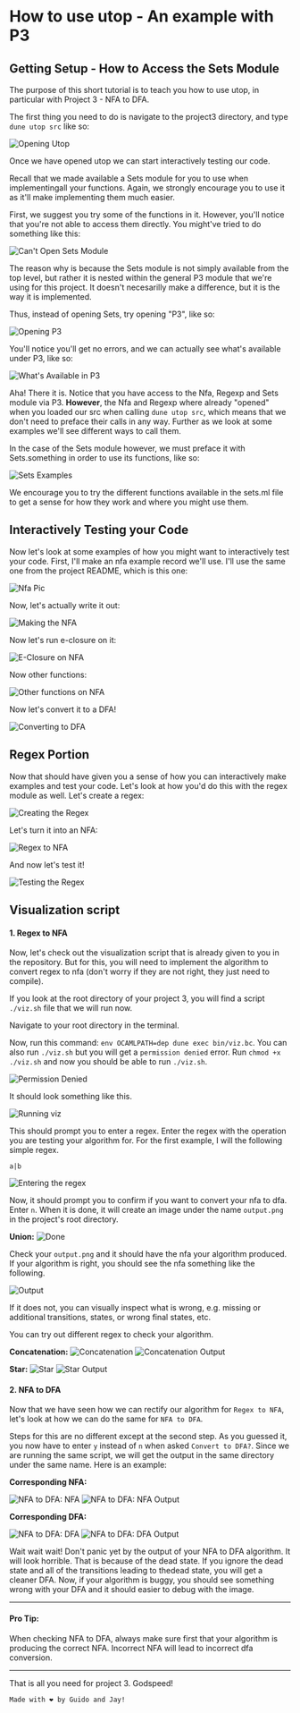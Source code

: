 # How to use utop - An example with P3

## Getting Setup - How to Access the Sets Module

The purpose of this short tutorial is to teach you how to use utop, 
in particular with Project 3 - NFA to DFA.

The first thing you need to do is navigate to the project3 directory, and type ```dune utop src``` like so:

![Opening Utop](img/dune_utop_src.png)

Once we have opened utop we can start interactively testing our code.

Recall that we made available a Sets module for you to use when implementingall your functions. Again, we strongly encourage you to use it as it'll make implementing them much easier.

First, we suggest you try some of the functions in it. However, you'll notice that you're not able to access them directly. You might've tried to do something like this:

![Can't Open Sets Module](img/cant_open_sets.png)

The reason why is because the Sets module is not simply available from the top level, but rather it is nested within the general P3 module that we're using for this project. It doesn't necesarilly make a difference, but it is the way it is implemented.

Thus, instead of opening Sets, try opening "P3", like so:

![Opening P3](img/open_p3.png)

You'll notice you'll get no errors, and we can actually see what's available under P3, like so:

![What's Available in P3](img/whats_available_p3.png)

Aha! There it is. Notice that you have access to the Nfa, Regexp and Sets module via P3. **However**, the Nfa and Regexp where already "opened" when you loaded our src when calling ```dune utop src```, which means that we don't need to preface their calls in any way. Further as we look at some examples we'll see different ways to call them.

In the case of the Sets module however, we must preface it with Sets.something in order to use its functions, like so:

![Sets Examples](img/sets_example.png)

We encourage you to try the different functions available in the sets.ml file to get a sense for how they work and where you might use them.

## Interactively Testing your Code

Now let's look at some examples of how you might want to interactively test your code. First, I'll make an nfa example record we'll use. I'll use the same one from the project README, which is this one:

![Nfa Pic](img/nfa_drawn.png)

Now, let's actually write it out:

![Making the NFA](img/making_the_nfa.png)

Now let's run e-closure on it:

![E-Closure on NFA](img/eclosure_example.png)

Now other functions:

![Other functions on NFA](img/new_stuff_examples.png)

Now let's convert it to a DFA!

![Converting to DFA](img/converting_to_dfa.png)

## Regex Portion

Now that should have given you a sense of how you can interactively make examples and test your code. Let's look at how you'd do this with the regex module as well. Let's create a regex:

![Creating the Regex](img/creating_regex.png)

Let's turn it into an NFA:

![Regex to NFA](img/regex_to_nfa.png)

And now let's test it!

![Testing the Regex](img/testing_regex.png)


## Visualization script

#### 1. Regex to NFA

Now, let's check out the visualization script that is already given to you in the repository. But for this, you will need to implement the algorithm to convert regex to nfa (don't worry if they are not right, they just need to compile).

If you look at the root directory of your project 3, you will find a script `./viz.sh` file that we will run now. 

Navigate to your root directory in the terminal.

Now, run this command: `env OCAMLPATH=dep dune exec bin/viz.bc`. You can also run `./viz.sh` but you will get a `permission denied` error. Run `chmod +x ./viz.sh` and now you should be able to run `./viz.sh`.

![Permission Denied](img/perm-denied.png)

It should look something like this.

![Running viz](img/run_viz.png)

This should prompt you to enter a regex. Enter the regex with the operation you are testing your algorithm for. For the first example, I will the following simple regex.

`a|b`

![Entering the regex](img/entering-regex.png)

Now, it should prompt you to confirm if you want to convert your nfa to dfa. Enter `n`. When it is done, it will create an image under the name `output.png` in the project's root directory.

**Union:**
![Done](img/nfa_done.png)

Check your `output.png` and it should have the nfa your algorithm produced. If your algorithm is right, you should see the nfa something like the following. 

![Output](img/nfa_output.png)

If it does not, you can visually inspect what is wrong, e.g. missing or additional transitions, states, or wrong final states, etc.

You can try out different regex to check your algorithm.

**Concatenation:**
![Concatenation](img/nfa_concat.png)
![Concatenation Output](img/nfa_concat_output.png)

**Star:**
![Star](img/nfa_star.png)
![Star Output](img/nfa_star_output.png)

#### 2. NFA to DFA

Now that we have seen how we can rectify our algorithm for `Regex to NFA`, let's look at how we can do the same for `NFA to DFA`.

Steps for this are no different except at the second step. As you guessed it, you now have to enter `y` instead of `n` when asked `Convert to DFA?`. Since we are running the same script, we will get the output in the same directory under the same name. Here is an example:

**Corresponding NFA:**

![NFA to DFA: NFA](img/nfa_to_dfa_nfa.png)
![NFA to DFA: NFA Output](img/nfa_to_dfa_nfa_output.png)

**Corresponding DFA:**

![NFA to DFA: DFA](img/nfa_to_dfa_dfa.png)
![NFA to DFA: DFA Output](img/nfa_to_dfa_dfa_output.png)

Wait wait wait! Don't panic yet by the output of your NFA to DFA algorithm. It will look horrible. That is because of the dead state. If you ignore the dead state and all of the transitions leading to thedead state, you will get a cleaner DFA. Now, if your algorithm is buggy, you should see something wrong with your DFA and it should easier to debug with the image.

---

#### Pro Tip:
When checking NFA to DFA, always make sure first that your algorithm is producing the correct NFA. Incorrect NFA will lead to incorrect dfa conversion.

---

That is all you need for project 3. Godspeed!

`Made with ❤️ by Guido and Jay!`